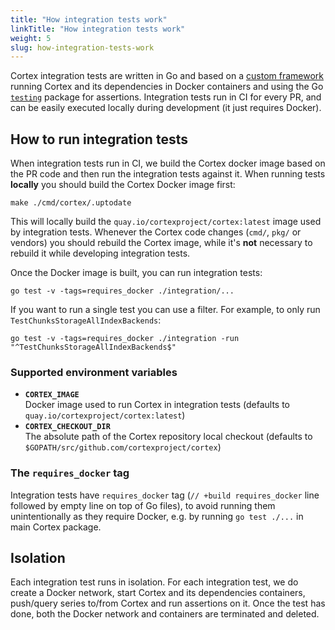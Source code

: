 ```yaml
---
title: "How integration tests work"
linkTitle: "How integration tests work"
weight: 5
slug: how-integration-tests-work
---
```


Cortex integration tests are written in Go and based on a [custom framework](https://github.com/cortexproject/cortex/tree/master/integration/e2e) running Cortex and its dependencies in Docker containers and using the Go [`testing`](https://golang.org/pkg/testing/) package for assertions. Integration tests run in CI for every PR, and can be easily executed locally during development (it just requires Docker).

## How to run integration tests

When integration tests run in CI, we build the Cortex docker image based on the PR code and then run the integration tests against it. When running tests **locally** you should build the Cortex Docker image first:

```
make ./cmd/cortex/.uptodate
```

This will locally build the `quay.io/cortexproject/cortex:latest` image used by integration tests. Whenever the Cortex code changes (`cmd/`, `pkg/` or vendors) you should rebuild the Cortex image, while it's **not** necessary to rebuild it while developing integration tests.

Once the Docker image is built, you can run integration tests:

```
go test -v -tags=requires_docker ./integration/...
```

If you want to run a single test you can use a filter. For example, to only run `TestChunksStorageAllIndexBackends`:

```
go test -v -tags=requires_docker ./integration -run "^TestChunksStorageAllIndexBackends$"
```

### Supported environment variables

- **`CORTEX_IMAGE`**<br />
  Docker image used to run Cortex in integration tests (defaults to `quay.io/cortexproject/cortex:latest`)
- **`CORTEX_CHECKOUT_DIR`**<br />
  The absolute path of the Cortex repository local checkout (defaults to `$GOPATH/src/github.com/cortexproject/cortex`)

### The `requires_docker` tag

Integration tests have `requires_docker` tag (`// +build requires_docker` line followed by empty line on top of Go files), to avoid running them unintentionally as they require Docker, e.g. by running `go test ./...` in main Cortex package.

## Isolation

Each integration test runs in isolation. For each integration test, we do create a Docker network, start Cortex and its dependencies containers, push/query series to/from Cortex and run assertions on it. Once the test has done, both the Docker network and containers are terminated and deleted.
